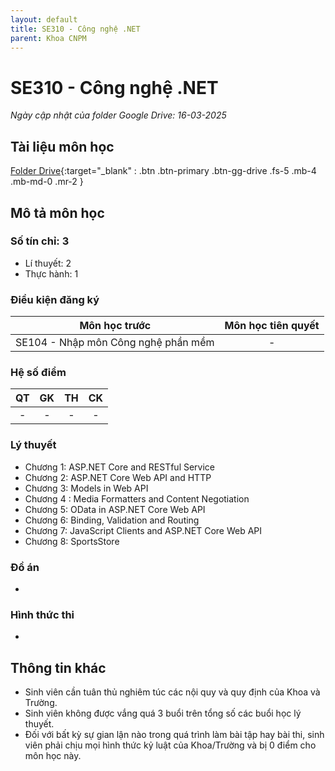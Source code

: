 ```yaml
---
layout: default
title: SE310 - Công nghệ .NET
parent: Khoa CNPM
---
```


# SE310 - Công nghệ .NET

*Ngày cập nhật của folder Google Drive: 16-03-2025*
## Tài liệu môn học

[Folder Drive](https://drive.google.com/drive/folders/1wt3x7ju8letiOMoaqQsPnAO_8epeedyp){:target="_blank" : .btn .btn-primary .btn-gg-drive .fs-5 .mb-4 .mb-md-0 .mr-2 }

## Mô tả môn học

### Số tín chỉ: 3
- Lí thuyết: 2
- Thực hành: 1
### Điều kiện đăng ký

| Môn học trước| Môn học tiên quyết  |
|------|-----|
| <center>SE104 - Nhập môn Công nghệ phần mềm</center>| <center>-</center>|

### Hệ số điểm

| QT   | GK  | TH  | CK  |
|------|-----|-----|-----|
| <center>-</center>| <center>-</center>| <center>-</center> | <center>-</center> |

### Lý thuyết

- Chương 1: ASP.NET Core and RESTful Service
- Chương 2: ASP.NET Core Web API and HTTP
- Chương 3: Models in Web API
- Chương 4 : Media Formatters and Content Negotiation
- Chương 5: OData in ASP.NET Core Web API
- Chương 6: Binding, Validation and Routing
- Chương 7: JavaScript Clients and ASP.NET Core Web API
- Chương 8: SportsStore

### Đồ án
-
### Hình thức thi
-
## Thông tin khác

- Sinh viên cần tuân thủ nghiêm túc các nội quy và quy định của Khoa và Trường.
- Sinh viên không được vắng quá 3 buổi trên tổng số các buổi học lý thuyết.
- Đối với bất kỳ sự gian lận nào trong quá trình làm bài tập hay bài thi, sinh viên phải
chịu mọi hình thức kỷ luật của Khoa/Trường và bị 0 điểm cho môn học này.